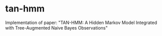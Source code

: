 # tan-hmm
Implementation of paper: "TAN-HMM: A Hidden Markov Model Integrated with Tree-Augmented Naive Bayes Observations"
